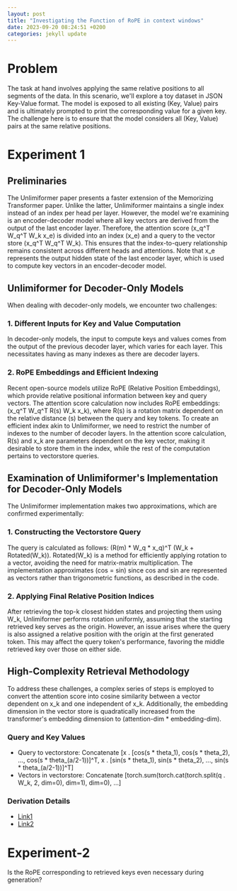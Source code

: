 ```yaml
---
layout: post
title: "Investigating the Function of RoPE in context windows"
date: 2023-09-20 08:24:51 +0200
categories: jekyll update
---
```


# Problem
The task at hand involves applying the same relative positions to all segments of the data. In this scenario, we'll explore a toy dataset in JSON Key-Value format. The model is exposed to all existing (Key, Value) pairs and is ultimately prompted to print the corresponding value for a given key. The challenge here is to ensure that the model considers all (Key, Value) pairs at the same relative positions.

# Experiment 1
## Preliminaries
The Unlimiformer paper presents a faster extension of the Memorizing Transformer paper. Unlike the latter, Unlimiformer maintains a single index instead of an index per head per layer. However, the model we're examining is an encoder-decoder model where all key vectors are derived from the output of the last encoder layer. Therefore, the attention score (x_q^T W_q^T W_k x_e) is divided into an index (x_e) and a query to the vector store (x_q^T W_q^T W_k). This ensures that the index-to-query relationship remains consistent across different heads and attentions. Note that x_e represents the output hidden state of the last encoder layer, which is used to compute key vectors in an encoder-decoder model.

## Unlimiformer for Decoder-Only Models
When dealing with decoder-only models, we encounter two challenges:

### 1. Different Inputs for Key and Value Computation
In decoder-only models, the input to compute keys and values comes from the output of the previous decoder layer, which varies for each layer. This necessitates having as many indexes as there are decoder layers.

### 2. RoPE Embeddings and Efficient Indexing
Recent open-source models utilize RoPE (Relative Position Embeddings), which provide relative positional information between key and query vectors. The attention score calculation now includes RoPE embeddings: (x_q^T W_q^T R(s) W_k x_k), where R(s) is a rotation matrix dependent on the relative distance (s) between the query and key tokens. To create an efficient index akin to Unlimiformer, we need to restrict the number of indexes to the number of decoder layers. In the attention score calculation, R(s) and x_k are parameters dependent on the key vector, making it desirable to store them in the index, while the rest of the computation pertains to vectorstore queries.

## Examination of Unlimiformer's Implementation for Decoder-Only Models
The Unlimiformer implementation makes two approximations, which are confirmed experimentally:

### 1. Constructing the Vectorstore Query
The query is calculated as follows: (R(m) * W_q * x_q)^T (W_k + Rotated(W_k)). Rotated(W_k) is a method for efficiently applying rotation to a vector, avoiding the need for matrix-matrix multiplication. The implementation approximates (cos = sin) since cos and sin are represented as vectors rather than trigonometric functions, as described in the code.

### 2. Applying Final Relative Position Indices
After retrieving the top-k closest hidden states and projecting them using W_k, Unlimiformer performs rotation uniformly, assuming that the starting retrieved key serves as the origin. However, an issue arises where the query is also assigned a relative position with the origin at the first generated token. This may affect the query token's performance, favoring the middle retrieved key over those on either side.

## High-Complexity Retrieval Methodology
To address these challenges, a complex series of steps is employed to convert the attention score into cosine similarity between a vector dependent on x_k and one independent of x_k. Additionally, the embedding dimension in the vector store is quadratically increased from the transformer's embedding dimension to (attention-dim * embedding-dim).

### Query and Key Values
- Query to vectorstore: Concatenate [x . [cos(s * theta_1), cos(s * theta_2), ..., cos(s * theta_(a/2-1))]^T, x . [sin(s * theta_1), sin(s * theta_2), ..., sin(s * theta_(a/2-1))]^T]
- Vectors in vectorstore: Concatenate [torch.sum(torch.cat(torch.split(q . W_k, 2, dim=0), dim=1), dim=0), ...]

### Derivation Details
- [Link1](https://drive.google.com/file/d/1fXJg4MnhlI7jjAE4tbgQfWunF7YNEGoV/view)
- [Link2](https://drive.google.com/file/d/14SQpPBjHeo9JHSqaK1-cdmzbXEYHq_V6/view)

# Experiment-2
Is the RoPE corresponding to retrieved keys even necessary during generation?

## 
